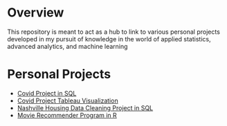 # Overview

This repository is meant to act as a hub to link to various personal projects developed in my pursuit of knowledge in the world of applied statistics, advanced analytics, and machine learning

# Personal Projects

* [Covid Project in SQL](https://github.com/wbgephart/PortfolioProjects/tree/main/CovidProject)
* [Covid Project Tableau Visualization](https://public.tableau.com/app/profile/william.gephart/viz/CovidProject_16548318031930/Dashboard1)
* [Nashville Housing Data Cleaning Project in SQL](https://github.com/wbgephart/PortfolioProjects/tree/main/NashvilleHousingProject)
* [Movie Recommender Program in R](https://github.com/wbgephart/PortfolioProjects/tree/main/Movie%20Recommender)
